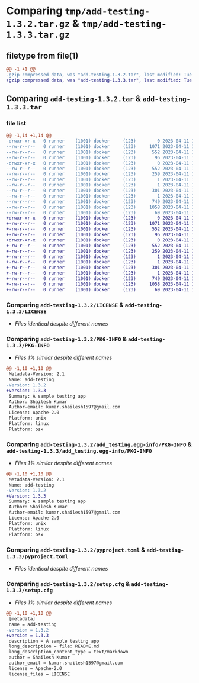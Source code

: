 # Comparing `tmp/add-testing-1.3.2.tar.gz` & `tmp/add-testing-1.3.3.tar.gz`

## filetype from file(1)

```diff
@@ -1 +1 @@
-gzip compressed data, was "add-testing-1.3.2.tar", last modified: Tue Apr 11 12:13:34 2023, max compression
+gzip compressed data, was "add-testing-1.3.3.tar", last modified: Tue Apr 11 13:59:37 2023, max compression
```

## Comparing `add-testing-1.3.2.tar` & `add-testing-1.3.3.tar`

### file list

```diff
@@ -1,14 +1,14 @@
-drwxr-xr-x   0 runner    (1001) docker     (123)        0 2023-04-11 12:13:34.110320 add-testing-1.3.2/
--rw-r--r--   0 runner    (1001) docker     (123)     1071 2023-04-11 12:13:26.000000 add-testing-1.3.2/LICENSE
--rw-r--r--   0 runner    (1001) docker     (123)      552 2023-04-11 12:13:34.110320 add-testing-1.3.2/PKG-INFO
--rw-r--r--   0 runner    (1001) docker     (123)       96 2023-04-11 12:13:26.000000 add-testing-1.3.2/README.md
-drwxr-xr-x   0 runner    (1001) docker     (123)        0 2023-04-11 12:13:34.110320 add-testing-1.3.2/add_testing.egg-info/
--rw-r--r--   0 runner    (1001) docker     (123)      552 2023-04-11 12:13:34.000000 add-testing-1.3.2/add_testing.egg-info/PKG-INFO
--rw-r--r--   0 runner    (1001) docker     (123)      259 2023-04-11 12:13:34.000000 add-testing-1.3.2/add_testing.egg-info/SOURCES.txt
--rw-r--r--   0 runner    (1001) docker     (123)        1 2023-04-11 12:13:34.000000 add-testing-1.3.2/add_testing.egg-info/dependency_links.txt
--rw-r--r--   0 runner    (1001) docker     (123)        1 2023-04-11 12:13:33.000000 add-testing-1.3.2/add_testing.egg-info/not-zip-safe
--rw-r--r--   0 runner    (1001) docker     (123)      301 2023-04-11 12:13:34.000000 add-testing-1.3.2/add_testing.egg-info/requires.txt
--rw-r--r--   0 runner    (1001) docker     (123)        1 2023-04-11 12:13:34.000000 add-testing-1.3.2/add_testing.egg-info/top_level.txt
--rw-r--r--   0 runner    (1001) docker     (123)      749 2023-04-11 12:13:26.000000 add-testing-1.3.2/pyproject.toml
--rw-r--r--   0 runner    (1001) docker     (123)     1058 2023-04-11 12:13:34.110320 add-testing-1.3.2/setup.cfg
--rw-r--r--   0 runner    (1001) docker     (123)       69 2023-04-11 12:13:26.000000 add-testing-1.3.2/setup.py
+drwxr-xr-x   0 runner    (1001) docker     (123)        0 2023-04-11 13:59:37.076742 add-testing-1.3.3/
+-rw-r--r--   0 runner    (1001) docker     (123)     1071 2023-04-11 13:59:26.000000 add-testing-1.3.3/LICENSE
+-rw-r--r--   0 runner    (1001) docker     (123)      552 2023-04-11 13:59:37.076742 add-testing-1.3.3/PKG-INFO
+-rw-r--r--   0 runner    (1001) docker     (123)       96 2023-04-11 13:59:26.000000 add-testing-1.3.3/README.md
+drwxr-xr-x   0 runner    (1001) docker     (123)        0 2023-04-11 13:59:37.076742 add-testing-1.3.3/add_testing.egg-info/
+-rw-r--r--   0 runner    (1001) docker     (123)      552 2023-04-11 13:59:37.000000 add-testing-1.3.3/add_testing.egg-info/PKG-INFO
+-rw-r--r--   0 runner    (1001) docker     (123)      259 2023-04-11 13:59:37.000000 add-testing-1.3.3/add_testing.egg-info/SOURCES.txt
+-rw-r--r--   0 runner    (1001) docker     (123)        1 2023-04-11 13:59:37.000000 add-testing-1.3.3/add_testing.egg-info/dependency_links.txt
+-rw-r--r--   0 runner    (1001) docker     (123)        1 2023-04-11 13:59:36.000000 add-testing-1.3.3/add_testing.egg-info/not-zip-safe
+-rw-r--r--   0 runner    (1001) docker     (123)      301 2023-04-11 13:59:37.000000 add-testing-1.3.3/add_testing.egg-info/requires.txt
+-rw-r--r--   0 runner    (1001) docker     (123)        1 2023-04-11 13:59:37.000000 add-testing-1.3.3/add_testing.egg-info/top_level.txt
+-rw-r--r--   0 runner    (1001) docker     (123)      749 2023-04-11 13:59:26.000000 add-testing-1.3.3/pyproject.toml
+-rw-r--r--   0 runner    (1001) docker     (123)     1058 2023-04-11 13:59:37.080742 add-testing-1.3.3/setup.cfg
+-rw-r--r--   0 runner    (1001) docker     (123)       69 2023-04-11 13:59:26.000000 add-testing-1.3.3/setup.py
```

### Comparing `add-testing-1.3.2/LICENSE` & `add-testing-1.3.3/LICENSE`

 * *Files identical despite different names*

### Comparing `add-testing-1.3.2/PKG-INFO` & `add-testing-1.3.3/PKG-INFO`

 * *Files 1% similar despite different names*

```diff
@@ -1,10 +1,10 @@
 Metadata-Version: 2.1
 Name: add-testing
-Version: 1.3.2
+Version: 1.3.3
 Summary: A sample testing app
 Author: Shailesh Kumar
 Author-email: kumar.shailesh1597@gmail.com
 License: Apache-2.0
 Platform: unix
 Platform: linux
 Platform: osx
```

### Comparing `add-testing-1.3.2/add_testing.egg-info/PKG-INFO` & `add-testing-1.3.3/add_testing.egg-info/PKG-INFO`

 * *Files 1% similar despite different names*

```diff
@@ -1,10 +1,10 @@
 Metadata-Version: 2.1
 Name: add-testing
-Version: 1.3.2
+Version: 1.3.3
 Summary: A sample testing app
 Author: Shailesh Kumar
 Author-email: kumar.shailesh1597@gmail.com
 License: Apache-2.0
 Platform: unix
 Platform: linux
 Platform: osx
```

### Comparing `add-testing-1.3.2/pyproject.toml` & `add-testing-1.3.3/pyproject.toml`

 * *Files identical despite different names*

### Comparing `add-testing-1.3.2/setup.cfg` & `add-testing-1.3.3/setup.cfg`

 * *Files 1% similar despite different names*

```diff
@@ -1,10 +1,10 @@
 [metadata]
 name = add-testing
-version = 1.3.2
+version = 1.3.3
 description = A sample testing app
 long_description = file: README.md
 long_description_content_type = text/markdown
 author = Shailesh Kumar
 author_email = kumar.shailesh1597@gmail.com
 license = Apache-2.0
 license_files = LICENSE
```

